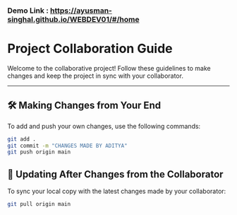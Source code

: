 ### Demo Link : https://ayusman-singhal.github.io/WEBDEV01/#/home

# Project Collaboration Guide

Welcome to the collaborative project! Follow these guidelines to make changes and keep the project in sync with your collaborator.

---

## 🛠 Making Changes from Your End

To add and push your own changes, use the following commands:

```bash
git add .
git commit -m "CHANGES MADE BY ADITYA"
git push origin main
```

## 🔄 Updating After Changes from the Collaborator

To sync your local copy with the latest changes made by your collaborator:

```bash
git pull origin main
```
